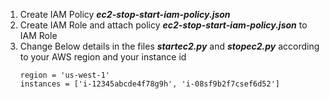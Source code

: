 1. Create IAM Policy ***ec2-stop-start-iam-policy.json***  
2. Create IAM Role and attach policy ***ec2-stop-start-iam-policy.json***  to IAM Role
3. Change Below details in the files ***startec2.py*** and ***stopec2.py*** according to your AWS region and your instance id
      ```
      region = 'us-west-1'
      instances = ['i-12345abcde4f78g9h', 'i-08sf9b2f7csef6d52']
      ```
